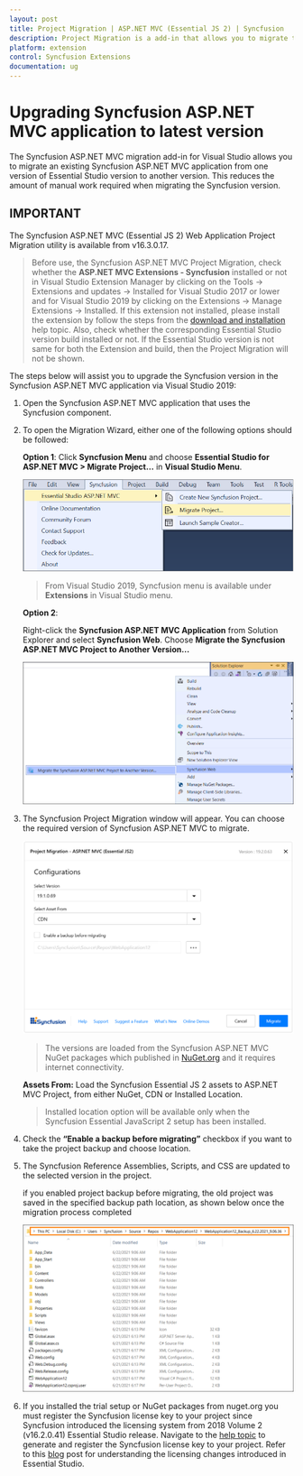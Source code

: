 ```yaml
---
layout: post
title: Project Migration | ASP.NET MVC (Essential JS 2) | Syncfusion
description: Project Migration is a add-in that allows you to migrate the existing Syncfusion ASP.NET MVC Application from one Essential Studio version to another version
platform: extension
control: Syncfusion Extensions
documentation: ug
---
```


# Upgrading Syncfusion ASP.NET MVC application to latest version

The Syncfusion ASP.NET MVC migration add-in for Visual Studio allows you to migrate an existing Syncfusion ASP.NET MVC application from one version of Essential Studio version to another version. This reduces the amount of manual work required when migrating the Syncfusion version.

## IMPORTANT

The Syncfusion ASP.NET MVC (Essential JS 2) Web Application Project Migration utility is available from v16.3.0.17.

> Before use, the Syncfusion ASP.NET MVC Project Migration, check whether the **ASP.NET MVC Extensions - Syncfusion** installed or not in Visual Studio Extension Manager by clicking on the Tools -> Extensions and updates -> Installed for Visual Studio 2017 or lower and for Visual Studio 2019 by clicking on the Extensions -> Manage Extensions -> Installed. If this extension not installed, please install the extension by follow the steps from the [download and installation](https://ej2.syncfusion.com/aspnetmvc/documentation/visual-studio-integration/VS2019-Extensions/download-and-installation/) help topic. Also, check whether the corresponding Essential Studio version build installed or not. If the Essential Studio version is not same for both the Extension and build, then the Project Migration will not be shown.

The steps below will assist you to upgrade the Syncfusion version in the Syncfusion ASP.NET MVC application via Visual Studio 2019:

1. Open the Syncfusion ASP.NET MVC application that uses the Syncfusion component.

2. To open the Migration Wizard, either one of the following options should be followed:

    **Option 1**: Click **Syncfusion Menu** and choose **Essential Studio for ASP.NET MVC > Migrate Project…** in **Visual Studio Menu**.

    ![migrate project](images/migrate-project.png)

    > From Visual Studio 2019, Syncfusion menu is available under **Extensions** in Visual Studio menu.

    **Option 2**:

    Right-click the **Syncfusion ASP.NET MVC Application** from Solution Explorer and select **Syncfusion Web**. Choose **Migrate the Syncfusion ASP.NET MVC Project to Another Version…**

    ![migrate the essential js2](images/migrate-essentialJs2.png)

3. The Syncfusion Project Migration window will appear. You can choose the required version of Syncfusion ASP.NET MVC to migrate.

    ![project migration](images/project-migration.png)

    > The versions are loaded from the Syncfusion ASP.NET MVC NuGet packages which published in [NuGet.org](https://www.nuget.org/packages?q=Tags%3A%22aspnetmvc%22syncfusion) and it requires internet connectivity.

    **Assets From:** Load the Syncfusion Essential JS 2 assets to ASP.NET MVC Project, from either NuGet, CDN or Installed Location.

    > Installed location option will be available only when the Syncfusion Essential JavaScript 2 setup has been installed.

4. Check the **“Enable a backup before migrating”** checkbox if you want to take the project backup and choose location.

5. The Syncfusion Reference Assemblies, Scripts, and CSS are updated to the selected version in the project.

    if you enabled project backup before migrating, the old project was saved in the specified backup path location, as shown below once the migration process completed

    ![BackupLocation](images/BackupLocation.png)

6. If you installed the trial setup or NuGet packages from nuget.org you must register the Syncfusion license key to your project since Syncfusion introduced the licensing system from 2018 Volume 2 (v16.2.0.41) Essential Studio release. Navigate to the [help topic](https://help.syncfusion.com/common/essential-studio/licensing/license-key#how-to-generate-syncfusion-license-key) to generate and register the Syncfusion license key to your project. Refer to this [blog](https://blog.syncfusion.com/post/Whats-New-in-2018-Volume-2-Licensing-Changes-in-the-1620x-Version-of-Essential-Studio.aspx?_ga=2.11237684.1233358434.1587355730-230058891.1567654773) post for understanding the licensing changes introduced in Essential Studio.